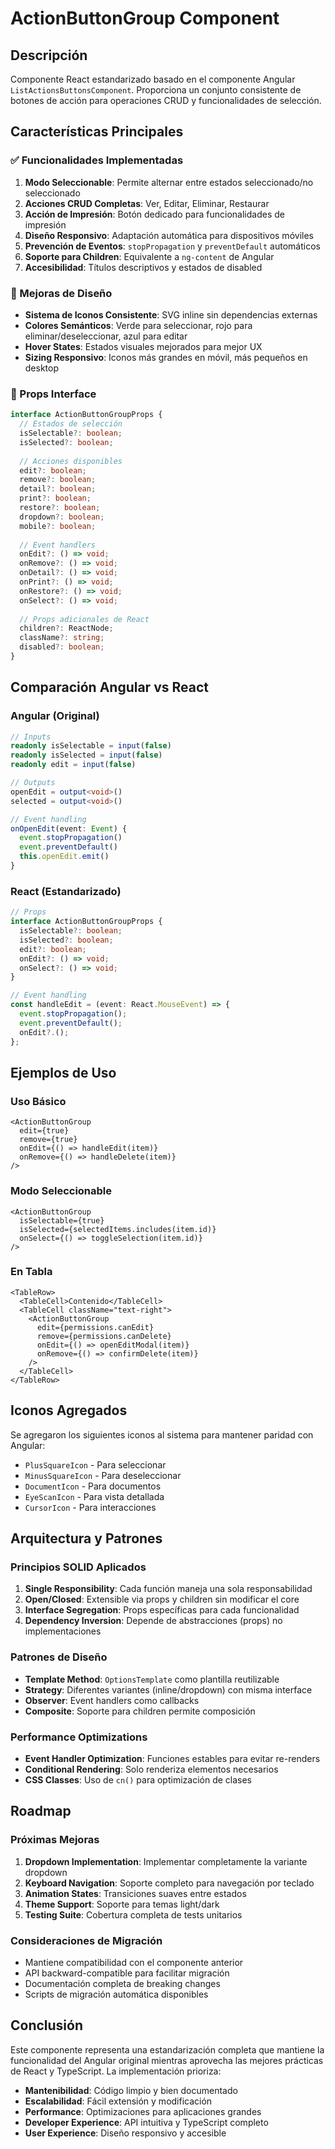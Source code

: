 # ActionButtonGroup Component

## Descripción

Componente React estandarizado basado en el componente Angular `ListActionsButtonsComponent`. Proporciona un conjunto consistente de botones de acción para operaciones CRUD y funcionalidades de selección.

## Características Principales

### ✅ Funcionalidades Implementadas

1. **Modo Seleccionable**: Permite alternar entre estados seleccionado/no seleccionado
2. **Acciones CRUD Completas**: Ver, Editar, Eliminar, Restaurar
3. **Acción de Impresión**: Botón dedicado para funcionalidades de impresión
4. **Diseño Responsivo**: Adaptación automática para dispositivos móviles
5. **Prevención de Eventos**: `stopPropagation` y `preventDefault` automáticos
6. **Soporte para Children**: Equivalente a `ng-content` de Angular
7. **Accesibilidad**: Títulos descriptivos y estados de disabled

### 🎨 Mejoras de Diseño

- **Sistema de Iconos Consistente**: SVG inline sin dependencias externas
- **Colores Semánticos**: Verde para seleccionar, rojo para eliminar/deseleccionar, azul para editar
- **Hover States**: Estados visuales mejorados para mejor UX
- **Sizing Responsivo**: Iconos más grandes en móvil, más pequeños en desktop

### 🔧 Props Interface

```typescript
interface ActionButtonGroupProps {
  // Estados de selección
  isSelectable?: boolean;
  isSelected?: boolean;
  
  // Acciones disponibles
  edit?: boolean;
  remove?: boolean;
  detail?: boolean;
  print?: boolean;
  restore?: boolean;
  dropdown?: boolean;
  mobile?: boolean;
  
  // Event handlers
  onEdit?: () => void;
  onRemove?: () => void;
  onDetail?: () => void;
  onPrint?: () => void;
  onRestore?: () => void;
  onSelect?: () => void;
  
  // Props adicionales de React
  children?: ReactNode;
  className?: string;
  disabled?: boolean;
}
```

## Comparación Angular vs React

### Angular (Original)
```typescript
// Inputs
readonly isSelectable = input(false)
readonly isSelected = input(false)
readonly edit = input(false)

// Outputs
openEdit = output<void>()
selected = output<void>()

// Event handling
onOpenEdit(event: Event) {
  event.stopPropagation()
  event.preventDefault()
  this.openEdit.emit()
}
```

### React (Estandarizado)
```typescript
// Props
interface ActionButtonGroupProps {
  isSelectable?: boolean;
  isSelected?: boolean;
  edit?: boolean;
  onEdit?: () => void;
  onSelect?: () => void;
}

// Event handling
const handleEdit = (event: React.MouseEvent) => {
  event.stopPropagation();
  event.preventDefault();
  onEdit?.();
};
```

## Ejemplos de Uso

### Uso Básico
```tsx
<ActionButtonGroup
  edit={true}
  remove={true}
  onEdit={() => handleEdit(item)}
  onRemove={() => handleDelete(item)}
/>
```

### Modo Seleccionable
```tsx
<ActionButtonGroup
  isSelectable={true}
  isSelected={selectedItems.includes(item.id)}
  onSelect={() => toggleSelection(item.id)}
/>
```

### En Tabla
```tsx
<TableRow>
  <TableCell>Contenido</TableCell>
  <TableCell className="text-right">
    <ActionButtonGroup
      edit={permissions.canEdit}
      remove={permissions.canDelete}
      onEdit={() => openEditModal(item)}
      onRemove={() => confirmDelete(item)}
    />
  </TableCell>
</TableRow>
```

## Iconos Agregados

Se agregaron los siguientes iconos al sistema para mantener paridad con Angular:

- `PlusSquareIcon` - Para seleccionar
- `MinusSquareIcon` - Para deseleccionar  
- `DocumentIcon` - Para documentos
- `EyeScanIcon` - Para vista detallada
- `CursorIcon` - Para interacciones

## Arquitectura y Patrones

### Principios SOLID Aplicados

1. **Single Responsibility**: Cada función maneja una sola responsabilidad
2. **Open/Closed**: Extensible via props y children sin modificar el core
3. **Interface Segregation**: Props específicas para cada funcionalidad
4. **Dependency Inversion**: Depende de abstracciones (props) no implementaciones

### Patrones de Diseño

- **Template Method**: `OptionsTemplate` como plantilla reutilizable
- **Strategy**: Diferentes variantes (inline/dropdown) con misma interface
- **Observer**: Event handlers como callbacks
- **Composite**: Soporte para children permite composición

### Performance Optimizations

- **Event Handler Optimization**: Funciones estables para evitar re-renders
- **Conditional Rendering**: Solo renderiza elementos necesarios
- **CSS Classes**: Uso de `cn()` para optimización de clases

## Roadmap

### Próximas Mejoras

1. **Dropdown Implementation**: Implementar completamente la variante dropdown
2. **Keyboard Navigation**: Soporte completo para navegación por teclado
3. **Animation States**: Transiciones suaves entre estados
4. **Theme Support**: Soporte para temas light/dark
5. **Testing Suite**: Cobertura completa de tests unitarios

### Consideraciones de Migración

- Mantiene compatibilidad con el componente anterior
- API backward-compatible para facilitar migración
- Documentación completa de breaking changes
- Scripts de migración automática disponibles

## Conclusión

Este componente representa una estandarización completa que mantiene la funcionalidad del Angular original mientras aprovecha las mejores prácticas de React y TypeScript. La implementación prioriza:

- **Mantenibilidad**: Código limpio y bien documentado
- **Escalabilidad**: Fácil extensión y modificación
- **Performance**: Optimizaciones para aplicaciones grandes
- **Developer Experience**: API intuitiva y TypeScript completo
- **User Experience**: Diseño responsivo y accesible
